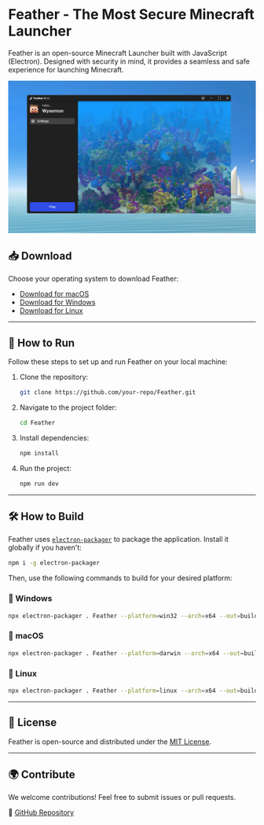 # Feather - The Most Secure Minecraft Launcher

Feather is an open-source Minecraft Launcher built with JavaScript (Electron). Designed with security in mind, it provides a seamless and safe experience for launching Minecraft.

![Feather Launcher](welcome/resources/image.png)

## 📥 Download
Choose your operating system to download Feather:

- [Download for macOS](#)
- [Download for Windows](#)
- [Download for Linux](#)

---

## 🚀 How to Run
Follow these steps to set up and run Feather on your local machine:

1. Clone the repository:
   ```bash
   git clone https://github.com/your-repo/Feather.git
   ```
2. Navigate to the project folder:
   ```bash
   cd Feather
   ```
3. Install dependencies:
   ```bash
   npm install
   ```
4. Run the project:
   ```bash
   npm run dev
   ```

---

## 🛠️ How to Build
Feather uses [`electron-packager`](https://www.npmjs.com/package/electron-packager) to package the application. Install it globally if you haven't:

```bash
npm i -g electron-packager
```

Then, use the following commands to build for your desired platform:

### 🏁 Windows
```bash
npx electron-packager . Feather --platform=win32 --arch=x64 --out=build --icon=icon.png
```

### 🍏 macOS
```bash
npx electron-packager . Feather --platform=darwin --arch=x64 --out=build --icon=icon.png
```

### 🐧 Linux
```bash
npx electron-packager . Feather --platform=linux --arch=x64 --out=build --icon=icon.png
```

---

## 📜 License
Feather is open-source and distributed under the [MIT License](LICENSE).

---

## 🌍 Contribute
We welcome contributions! Feel free to submit issues or pull requests.

🔗 [GitHub Repository](https://github.com/your-repo/Feather)
